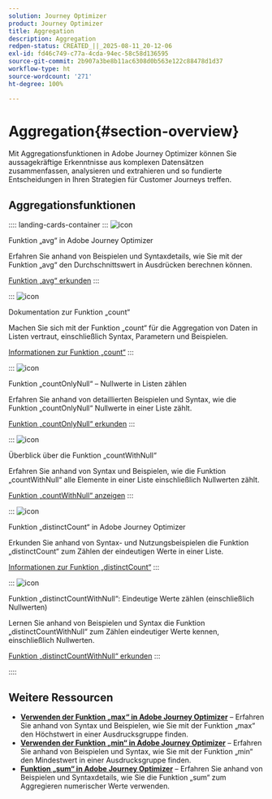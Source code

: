 ```yaml
---
solution: Journey Optimizer
product: Journey Optimizer
title: Aggregation
description: Aggregation
redpen-status: CREATED_||_2025-08-11_20-12-06
exl-id: fd46c749-c77a-4cda-94ec-58c58d136595
source-git-commit: 2b907a3be8b11ac6308d0b563e122c88478d1d37
workflow-type: ht
source-wordcount: '271'
ht-degree: 100%

---
```


# Aggregation{#section-overview}

Mit Aggregationsfunktionen in Adobe Journey Optimizer können Sie aussagekräftige Erkenntnisse aus komplexen Datensätzen zusammenfassen, analysieren und extrahieren und so fundierte Entscheidungen in Ihren Strategien für Customer Journeys treffen.

## Aggregationsfunktionen

:::: landing-cards-container
:::
![icon](https://cdn.experienceleague.adobe.com/icons/code-branch.svg)

Funktion „avg“ in Adobe Journey Optimizer

Erfahren Sie anhand von Beispielen und Syntaxdetails, wie Sie mit der Funktion „avg“ den Durchschnittswert in Ausdrücken berechnen können.

[Funktion „avg“ erkunden](../using/building-journeys/functions/functionavg.md)
:::

:::
![icon](https://cdn.experienceleague.adobe.com/icons/code-branch.svg)

Dokumentation zur Funktion „count“

Machen Sie sich mit der Funktion „count“ für die Aggregation von Daten in Listen vertraut, einschließlich Syntax, Parametern und Beispielen.

[Informationen zur Funktion „count“](../using/building-journeys/functions/functioncount.md)
:::

:::
![icon](https://cdn.experienceleague.adobe.com/icons/code-branch.svg)

Funktion „countOnlyNull“ – Nullwerte in Listen zählen

Erfahren Sie anhand von detaillierten Beispielen und Syntax, wie die Funktion „countOnlyNull“ Nullwerte in einer Liste zählt.

[Funktion „countOnlyNull“ erkunden](../using/building-journeys/functions/functioncountonlynull.md)
:::

:::
![icon](https://cdn.experienceleague.adobe.com/icons/code-branch.svg)

Überblick über die Funktion „countWithNull“

Erfahren Sie anhand von Syntax und Beispielen, wie die Funktion „countWithNull“ alle Elemente in einer Liste einschließlich Nullwerten zählt.

[Funktion „countWithNull“ anzeigen](../using/building-journeys/functions/functioncountwithnull.md)
:::

:::
![icon](https://cdn.experienceleague.adobe.com/icons/code-branch.svg)

Funktion „distinctCount“ in Adobe Journey Optimizer

Erkunden Sie anhand von Syntax- und Nutzungsbeispielen die Funktion „distinctCount“ zum Zählen der eindeutigen Werte in einer Liste.

[Informationen zur Funktion „distinctCount“](../using/building-journeys/functions/functiondistinctcount.md)
:::

:::
![icon](https://cdn.experienceleague.adobe.com/icons/code-branch.svg)

Funktion „distinctCountWithNull“: Eindeutige Werte zählen (einschließlich Nullwerten)

Lernen Sie anhand von Beispielen und Syntax die Funktion „distinctCountWithNull“ zum Zählen eindeutiger Werte kennen, einschließlich Nullwerten.

[Funktion „distinctCountWithNull“ erkunden](../using/building-journeys/functions/functiondistinctcountwithnull.md)
:::

::::


## Weitere Ressourcen

- **[Verwenden der Funktion „max“ in Adobe Journey Optimizer](../using/building-journeys/functions/functionmax.md)** – Erfahren Sie anhand von Syntax und Beispielen, wie Sie mit der Funktion „max“ den Höchstwert in einer Ausdrucksgruppe finden.
- **[Verwenden der Funktion „min“ in Adobe Journey Optimizer](../using/building-journeys/functions/functionmin.md)** – Erfahren Sie anhand von Beispielen und Syntax, wie Sie mit der Funktion „min“ den Mindestwert in einer Ausdrucksgruppe finden.
- **[Funktion „sum“ in Adobe Journey Optimizer](../using/building-journeys/functions/functionsum.md)** – Erfahren Sie anhand von Beispielen und Syntaxdetails, wie Sie die Funktion „sum“ zum Aggregieren numerischer Werte verwenden.
